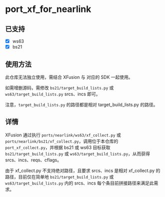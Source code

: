 # port_xf_for_nearlink

## 已支持

-   [x] ws63
-   [x] bs21

## 使用方法

此仓库无法独立使用，需结合 XFusion 与 对应的 SDK 一起使用。

如需增删源码，需修改 `bs21/target_build_lists.py` 或 `ws63/target_build_lists.py` srcs、incs 即可。

注意，`target_build_lists.py` 的路径都是相对 target_build_lists.py 的路径。

## 详情

XFusion 通过执行 `ports/nearlink/ws63/xf_collect.py` 或 `ports/nearlink/bs21/xf_collect.py`，调用位于本仓库的 `port_xf_collect.py`，并根据 bs21 或 ws63 目标获取 `bs21/target_build_lists.py` 或 `ws63/target_build_lists.py`，从而获得 srcs、incs、reqs、cflags。

由于 xf_collect.py 不支持绝对路径，且要求 srcs、incs 是相对 xf_collect.py 的路径，目前仅在简单地 `bs21/target_build_lists.py` 或 `ws63/target_build_lists.py` 内的 srcs、incs 每个条目前拼接路径来满足此需求。
